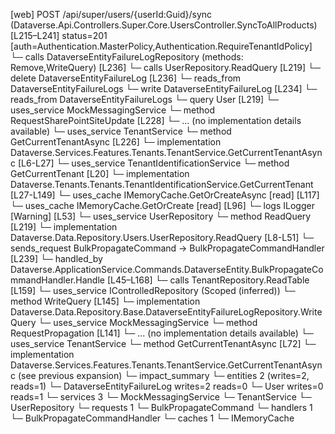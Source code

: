 [web] POST /api/super/users/{userId:Guid}/sync  (Dataverse.Api.Controllers.Super.Core.UsersController.SyncToAllProducts)  [L215–L241] status=201 [auth=Authentication.MasterPolicy,Authentication.RequireTenantIdPolicy]
  └─ calls DataverseEntityFailureLogRepository (methods: Remove,WriteQuery) [L236]
  └─ calls UserRepository.ReadQuery [L219]
  └─ delete DataverseEntityFailureLog [L236]
    └─ reads_from DataverseEntityFailureLogs
  └─ write DataverseEntityFailureLog [L234]
    └─ reads_from DataverseEntityFailureLogs
  └─ query User [L219]
  └─ uses_service MockMessagingService
    └─ method RequestSharePointSiteUpdate [L228]
      └─ ... (no implementation details available)
  └─ uses_service TenantService
    └─ method GetCurrentTenantAsync [L226]
      └─ implementation Dataverse.Services.Features.Tenants.TenantService.GetCurrentTenantAsync [L6-L27]
        └─ uses_service TenantIdentificationService
          └─ method GetCurrentTenant [L20]
            └─ implementation Dataverse.Tenants.Tenants.TenantIdentificationService.GetCurrentTenant [L27-L149]
              └─ uses_cache IMemoryCache.GetOrCreateAsync [read] [L117]
              └─ uses_cache IMemoryCache.GetOrCreate [read] [L96]
              └─ logs ILogger<ITenantIdentificationService> [Warning] [L53]
  └─ uses_service UserRepository
    └─ method ReadQuery [L219]
      └─ implementation Dataverse.Data.Repository.Users.UserRepository.ReadQuery [L8-L51]
  └─ sends_request BulkPropagateCommand -> BulkPropagateCommandHandler [L239]
    └─ handled_by Dataverse.ApplicationService.Commands.DataverseEntity.BulkPropagateCommandHandler.Handle [L45–L168]
      └─ calls TenantRepository.ReadTable [L159]
      └─ uses_service IControlledRepository<DataverseEntityFailureLog> (Scoped (inferred))
        └─ method WriteQuery [L145]
          └─ implementation Dataverse.Data.Repository.Base.DataverseEntityFailureLogRepository.WriteQuery
      └─ uses_service MockMessagingService
        └─ method RequestPropagation [L141]
          └─ ... (no implementation details available)
      └─ uses_service TenantService
        └─ method GetCurrentTenantAsync [L72]
          └─ implementation Dataverse.Services.Features.Tenants.TenantService.GetCurrentTenantAsync (see previous expansion)
  └─ impact_summary
    └─ entities 2 (writes=2, reads=1)
      └─ DataverseEntityFailureLog writes=2 reads=0
      └─ User writes=0 reads=1
    └─ services 3
      └─ MockMessagingService
      └─ TenantService
      └─ UserRepository
    └─ requests 1
      └─ BulkPropagateCommand
    └─ handlers 1
      └─ BulkPropagateCommandHandler
    └─ caches 1
      └─ IMemoryCache

